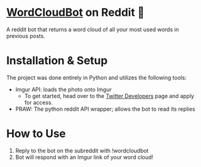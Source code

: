 # [WordCloudBot](https://www.reddit.com/r/wordcloudbot/) on Reddit :robot:

A reddit bot that returns a word cloud of all your most used words in previous posts.

# Installation & Setup

The project was done entirely in Python and utilizes the following tools:
- Imgur API: loads the photo onto Imgur
  - To get started, head over to the [Twitter Developers](https://developer.twitter.com/en/apply-for-access) page and apply for access.
- PRAW: The python reddit API wrapper; allows the bot to read its replies 
  
# How to Use
1. Reply to the bot on the subreddit with !wordcloudbot
2. Bot will respond with an Imgur link of your word cloud!
